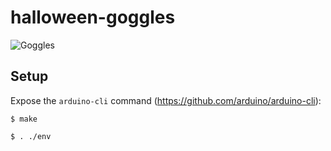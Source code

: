# halloween-goggles

![Goggles](https://user-images.githubusercontent.com/602143/66746593-23780600-ee7a-11e9-8761-f445104daf32.jpeg)

## Setup

Expose the `arduino-cli` command (https://github.com/arduino/arduino-cli):

```
$ make

$ . ./env
```
